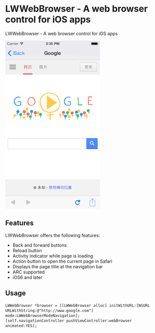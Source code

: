 LWWebBrowser - A web browser control for iOS apps
============

LWWebBrowser - A web browser control for iOS apps

![screenshot1](https://github.com/imhui/LWWebBrowser/blob/master/LWWebBrowser/screenshot/screenshot1.png?raw=true)

## Features

LWWebBrowser offers the following features:

- Back and forward buttons
- Reload button
- Activity indicator while page is loading
- Action button to open the current page in Safari 
- Displays the page title at the navigation bar
- ARC supported
- iOS6 and later


## Usage
```
LWWebBrowser *browser = [[LWWebBrowser alloc] initWithURL:[NSURL URLWithString:@"http://www.google.com"] mode:LWWebBrowserModeNavigation];
[self.navigationController pushViewController:webBrowser animated:YES];
```